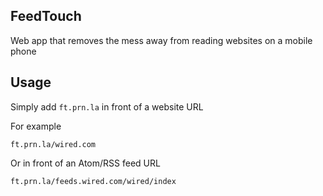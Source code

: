 FeedTouch
---------

Web app that removes the mess away from reading websites on a mobile phone
    
Usage
-----

Simply add `ft.prn.la` in front of a website URL

For example

    ft.prn.la/wired.com
    
Or in front of an Atom/RSS feed URL

    ft.prn.la/feeds.wired.com/wired/index